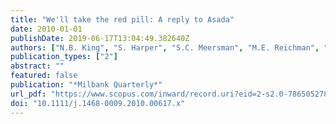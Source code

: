 ```yaml
---
title: "We'll take the red pill: A reply to Asada"
date: 2010-01-01
publishDate: 2019-06-17T13:04:49.382640Z
authors: ["N.B. King", "S. Harper", "S.C. Meersman", "M.E. Reichman", "N. Breen", "J. Lynch"]
publication_types: ["2"]
abstract: ""
featured: false
publication: "*Milbank Quarterly*"
url_pdf: "https://www.scopus.com/inward/record.uri?eid=2-s2.0-78650527820&doi=10.1111%2fj.1468-0009.2010.00617.x&partnerID=40&md5=2824ff1786ae77fb63e88ed52a4053b1"
doi: "10.1111/j.1468-0009.2010.00617.x"
---
```



